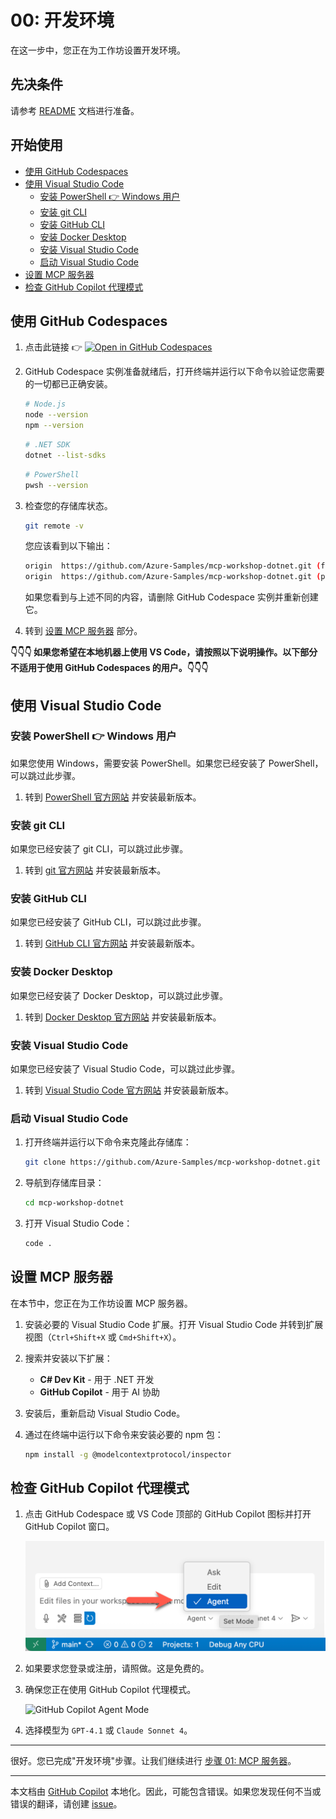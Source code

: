 # 00: 开发环境

在这一步中，您正在为工作坊设置开发环境。

## 先决条件

请参考 [README](../README.md#prerequisites) 文档进行准备。

## 开始使用

- [使用 GitHub Codespaces](#使用-github-codespaces)
- [使用 Visual Studio Code](#使用-visual-studio-code)
  - [安装 PowerShell 👉 Windows 用户](#安装-powershell--windows-用户)
  - [安装 git CLI](#安装-git-cli)
  - [安装 GitHub CLI](#安装-github-cli)
  - [安装 Docker Desktop](#安装-docker-desktop)
  - [安装 Visual Studio Code](#安装-visual-studio-code)
  - [启动 Visual Studio Code](#启动-visual-studio-code)
- [设置 MCP 服务器](#设置-mcp-服务器)
- [检查 GitHub Copilot 代理模式](#检查-github-copilot-代理模式)

## 使用 GitHub Codespaces

1. 点击此链接 👉 [![Open in GitHub Codespaces](https://github.com/codespaces/badge.svg)](https://codespaces.new/Azure-Samples/mcp-workshop-dotnet)

1. GitHub Codespace 实例准备就绪后，打开终端并运行以下命令以验证您需要的一切都已正确安装。

    ```bash
    # Node.js
    node --version
    npm --version
    ```

    ```bash
    # .NET SDK
    dotnet --list-sdks
    ```

    ```bash
    # PowerShell
    pwsh --version
    ```

1. 检查您的存储库状态。

    ```bash
    git remote -v
    ```

   您应该看到以下输出：

    ```bash
    origin  https://github.com/Azure-Samples/mcp-workshop-dotnet.git (fetch)
    origin  https://github.com/Azure-Samples/mcp-workshop-dotnet.git (push)
    ```

   如果您看到与上述不同的内容，请删除 GitHub Codespace 实例并重新创建它。

1. 转到 [设置 MCP 服务器](#设置-mcp-服务器) 部分。

**👇👇👇 如果您希望在本地机器上使用 VS Code，请按照以下说明操作。以下部分不适用于使用 GitHub Codespaces 的用户。👇👇👇**

## 使用 Visual Studio Code

### 安装 PowerShell 👉 Windows 用户

如果您使用 Windows，需要安装 PowerShell。如果您已经安装了 PowerShell，可以跳过此步骤。

1. 转到 [PowerShell 官方网站](https://docs.microsoft.com/powershell/scripting/install/installing-powershell) 并安装最新版本。

### 安装 git CLI

如果您已经安装了 git CLI，可以跳过此步骤。

1. 转到 [git 官方网站](https://git-scm.com/downloads) 并安装最新版本。

### 安装 GitHub CLI

如果您已经安装了 GitHub CLI，可以跳过此步骤。

1. 转到 [GitHub CLI 官方网站](https://cli.github.com/) 并安装最新版本。

### 安装 Docker Desktop

如果您已经安装了 Docker Desktop，可以跳过此步骤。

1. 转到 [Docker Desktop 官方网站](https://docs.docker.com/get-started/get-docker/) 并安装最新版本。

### 安装 Visual Studio Code

如果您已经安装了 Visual Studio Code，可以跳过此步骤。

1. 转到 [Visual Studio Code 官方网站](https://code.visualstudio.com/) 并安装最新版本。

### 启动 Visual Studio Code

1. 打开终端并运行以下命令来克隆此存储库：

    ```bash
    git clone https://github.com/Azure-Samples/mcp-workshop-dotnet.git
    ```

1. 导航到存储库目录：

    ```bash
    cd mcp-workshop-dotnet
    ```

1. 打开 Visual Studio Code：

    ```bash
    code .
    ```

## 设置 MCP 服务器

在本节中，您正在为工作坊设置 MCP 服务器。

1. 安装必要的 Visual Studio Code 扩展。打开 Visual Studio Code 并转到扩展视图（`Ctrl+Shift+X` 或 `Cmd+Shift+X`）。

1. 搜索并安装以下扩展：
   - **C# Dev Kit** - 用于 .NET 开发
   - **GitHub Copilot** - 用于 AI 协助

1. 安装后，重新启动 Visual Studio Code。

1. 通过在终端中运行以下命令来安装必要的 npm 包：

    ```bash
    npm install -g @modelcontextprotocol/inspector
    ```

## 检查 GitHub Copilot 代理模式

1. 点击 GitHub Codespace 或 VS Code 顶部的 GitHub Copilot 图标并打开 GitHub Copilot 窗口。

   ![Open GitHub Copilot Chat](./images/setup-02.png)

1. 如果要求您登录或注册，请照做。这是免费的。
1. 确保您正在使用 GitHub Copilot 代理模式。

   ![GitHub Copilot Agent Mode](./images/setup-03.png)

1. 选择模型为 `GPT-4.1` 或 `Claude Sonnet 4`。

---

很好。您已完成"开发环境"步骤。让我们继续进行 [步骤 01: MCP 服务器](./01-mcp-server.md)。

---

本文档由 [GitHub Copilot](https://docs.github.com/copilot/about-github-copilot/what-is-github-copilot) 本地化。因此，可能包含错误。如果您发现任何不当或错误的翻译，请创建 [issue](../../issues)。
